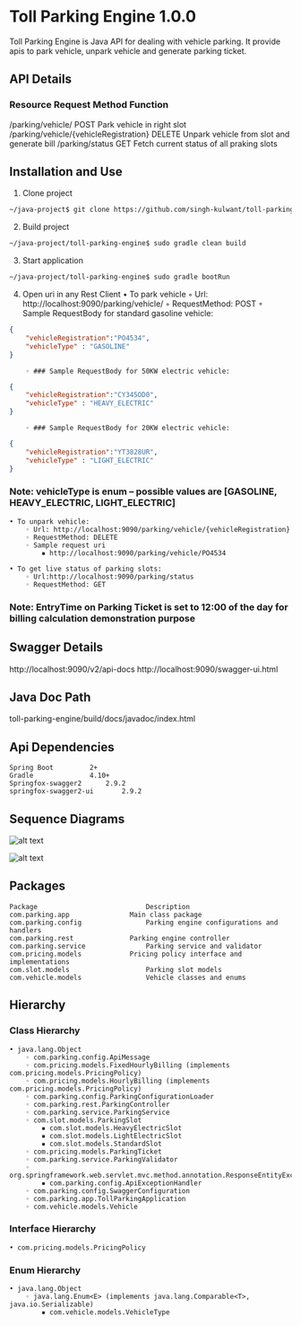 # Toll Parking Engine 1.0.0

Toll Parking Engine is Java API for dealing with vehicle parking. It provide apis to park vehicle, unpark vehicle and generate parking ticket. 


## API Details
### Resource                                  Request Method          Function
/parking/vehicle/                             POST                    Park vehicle in right slot
/parking/vehicle/{vehicleRegistration}        DELETE                  Unpark vehicle from slot and generate bill
/parking/status                               GET                     Fetch current status of all praking slots


## Installation and Use

1. Clone project
```bash
~/java-project$ git clone https://github.com/singh-kulwant/toll-parking-engine.git
```
2. Build project
```bash
~/java-project/toll-parking-engine$ sudo gradle clean build
```
3. Start application
```bash
~/java-project/toll-parking-engine$ sudo gradle bootRun
```
4. Open uri in any Rest Client
    • To park vehicle
        ◦ Url: http://localhost:9090/parking/vehicle/
        ◦ RequestMethod: POST
        ◦ Sample RequestBody for standard gasoline vehicle: 

```json
{
	"vehicleRegistration":"PO4534",
	"vehicleType" : "GASOLINE"
}
```
      
        ◦ ### Sample RequestBody for 50KW electric vehicle:
```json
{
	"vehicleRegistration":"CY345OD0",
	"vehicleType" : "HEAVY_ELECTRIC"
}
```      
        ◦ ### Sample RequestBody for 20KW electric vehicle: 
```json
{
	"vehicleRegistration":"YT3828UR",
	"vehicleType" : "LIGHT_ELECTRIC"
}
```
### Note: vehicleType is enum – possible values are [GASOLINE, HEAVY_ELECTRIC, LIGHT_ELECTRIC]
    • To unpark vehicle:
        ◦ Url: http://localhost:9090/parking/vehicle/{vehicleRegistration}
        ◦ RequestMethod: DELETE
        ◦ Sample request uri
            ▪ http://localhost:9090/parking/vehicle/PO4534
	    
    • To get live status of parking slots:
        ◦ Url:http://localhost:9090/parking/status
        ◦ RequestMethod: GET
### Note: EntryTime on Parking Ticket is set to 12:00 of the day for billing calculation demonstration purpose 


## Swagger Details
http://localhost:9090/v2/api-docs
http://localhost:9090/swagger-ui.html

## Java Doc Path
toll-parking-engine/build/docs/javadoc/index.html

## Api Dependencies

```
Spring Boot			2+
Gradle 				4.10+
Springfox-swagger2		2.9.2
springfox-swagger2-ui		2.9.2
```

## Sequence Diagrams

![alt text](https://github.com/singh-kulwant/toll-parking-engine/blob/master/Vehicle-Park-Sequence-Diagram.png)

![alt text](https://github.com/singh-kulwant/toll-parking-engine/blob/master/Vehicle-Unpark-Sequence-Diagram.png)


## Packages

```
Package                           Description
com.parking.app 	          Main class package
com.parking.config                Parking engine configurations and handlers
com.parking.rest 	          Parking engine controller
com.parking.service               Parking service and validator
com.pricing.models 	          Pricing policy interface and implementations
com.slot.models                   Parking slot models
com.vehicle.models                Vehicle classes and enums
```


## Hierarchy
### Class Hierarchy
    • java.lang.Object
        ◦ com.parking.config.ApiMessage
        ◦ com.pricing.models.FixedHourlyBilling (implements com.pricing.models.PricingPolicy)
        ◦ com.pricing.models.HourlyBilling (implements com.pricing.models.PricingPolicy)
        ◦ com.parking.config.ParkingConfigurationLoader
        ◦ com.parking.rest.ParkingController
        ◦ com.parking.service.ParkingService
        ◦ com.slot.models.ParkingSlot
            ▪ com.slot.models.HeavyElectricSlot
            ▪ com.slot.models.LightElectricSlot
            ▪ com.slot.models.StandardSlot
        ◦ com.pricing.models.ParkingTicket
        ◦ com.parking.service.ParkingValidator
        ◦ org.springframework.web.servlet.mvc.method.annotation.ResponseEntityExceptionHandler
            ▪ com.parking.config.ApiExceptionHandler
        ◦ com.parking.config.SwaggerConfiguration
        ◦ com.parking.app.TollParkingApplication
        ◦ com.vehicle.models.Vehicle

### Interface Hierarchy
    • com.pricing.models.PricingPolicy
### Enum Hierarchy
    • java.lang.Object
        ◦ java.lang.Enum<E> (implements java.lang.Comparable<T>, java.io.Serializable)
            ▪ com.vehicle.models.VehicleType
